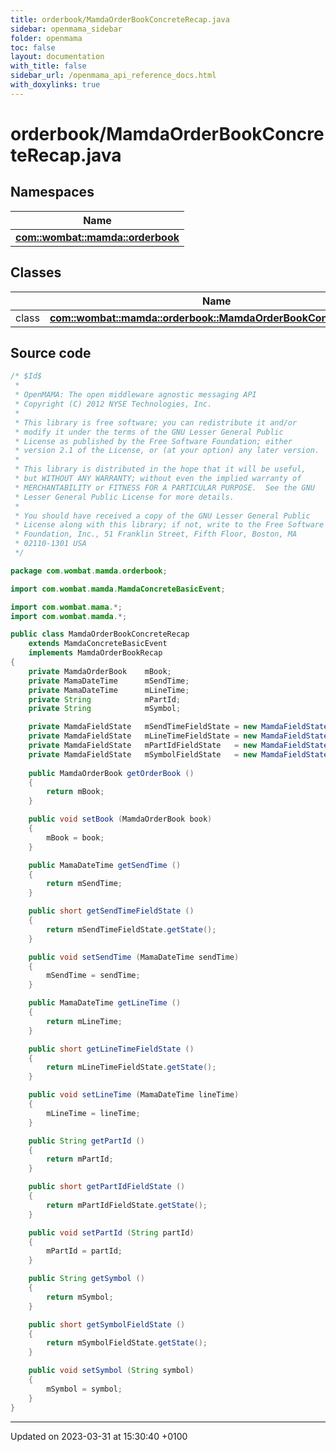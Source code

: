 ```yaml
---
title: orderbook/MamdaOrderBookConcreteRecap.java
sidebar: openmama_sidebar
folder: openmama
toc: false
layout: documentation
with_title: false
sidebar_url: /openmama_api_reference_docs.html
with_doxylinks: true
---
```


# orderbook/MamdaOrderBookConcreteRecap.java



## Namespaces

| Name           |
| -------------- |
| **[com::wombat::mamda::orderbook](namespacecom_1_1wombat_1_1mamda_1_1orderbook.html)**  |

## Classes

|                | Name           |
| -------------- | -------------- |
| class | **[com::wombat::mamda::orderbook::MamdaOrderBookConcreteRecap](classcom_1_1wombat_1_1mamda_1_1orderbook_1_1MamdaOrderBookConcreteRecap.html)**  |




## Source code

```java
/* $Id$
 *
 * OpenMAMA: The open middleware agnostic messaging API
 * Copyright (C) 2012 NYSE Technologies, Inc.
 *
 * This library is free software; you can redistribute it and/or
 * modify it under the terms of the GNU Lesser General Public
 * License as published by the Free Software Foundation; either
 * version 2.1 of the License, or (at your option) any later version.
 *
 * This library is distributed in the hope that it will be useful,
 * but WITHOUT ANY WARRANTY; without even the implied warranty of
 * MERCHANTABILITY or FITNESS FOR A PARTICULAR PURPOSE.  See the GNU
 * Lesser General Public License for more details.
 *
 * You should have received a copy of the GNU Lesser General Public
 * License along with this library; if not, write to the Free Software
 * Foundation, Inc., 51 Franklin Street, Fifth Floor, Boston, MA
 * 02110-1301 USA
 */

package com.wombat.mamda.orderbook;

import com.wombat.mamda.MamdaConcreteBasicEvent;

import com.wombat.mama.*;
import com.wombat.mamda.*;

public class MamdaOrderBookConcreteRecap
    extends MamdaConcreteBasicEvent
    implements MamdaOrderBookRecap
{
    private MamdaOrderBook    mBook;
    private MamaDateTime      mSendTime;
    private MamaDateTime      mLineTime;
    private String            mPartId;
    private String            mSymbol;

    private MamdaFieldState   mSendTimeFieldState = new MamdaFieldState();
    private MamdaFieldState   mLineTimeFieldState = new MamdaFieldState();
    private MamdaFieldState   mPartIdFieldState   = new MamdaFieldState();
    private MamdaFieldState   mSymbolFieldState   = new MamdaFieldState();
    
    public MamdaOrderBook getOrderBook ()
    {
        return mBook;
    }

    public void setBook (MamdaOrderBook book)
    {
        mBook = book;
    }

    public MamaDateTime getSendTime ()
    {
        return mSendTime;
    }

    public short getSendTimeFieldState ()
    {
        return mSendTimeFieldState.getState();
    }

    public void setSendTime (MamaDateTime sendTime)
    {
        mSendTime = sendTime;
    }

    public MamaDateTime getLineTime ()
    {
        return mLineTime;
    }

    public short getLineTimeFieldState ()
    {
        return mLineTimeFieldState.getState();
    }

    public void setLineTime (MamaDateTime lineTime)
    {
        mLineTime = lineTime;
    }

    public String getPartId ()
    {
        return mPartId;
    }

    public short getPartIdFieldState ()
    {
        return mPartIdFieldState.getState();
    }

    public void setPartId (String partId)
    {
        mPartId = partId;
    }

    public String getSymbol ()
    {
        return mSymbol;
    }

    public short getSymbolFieldState ()
    {
        return mSymbolFieldState.getState();
    }

    public void setSymbol (String symbol)
    {
        mSymbol = symbol;
    }
}
```


-------------------------------

Updated on 2023-03-31 at 15:30:40 +0100
